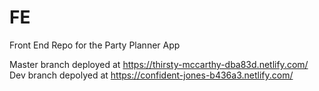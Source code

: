 # FE
Front End Repo for the Party Planner App 

Master branch deployed at https://thirsty-mccarthy-dba83d.netlify.com/
Dev branch depolyed at https://confident-jones-b436a3.netlify.com/
